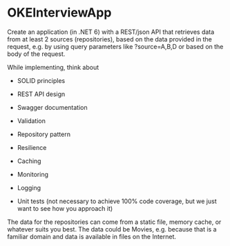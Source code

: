 # OKEInterviewApp

Create an application (in .NET 6) with a REST/json API that retrieves data from at least 2 sources (repositories), based on the data provided in the request, e.g. by using query parameters like ?source=A,B,D or based on the body of the request.

While implementing, think about

* SOLID principles

* REST API design

* Swagger documentation

* Validation

* Repository pattern

* Resilience

* Caching

* Monitoring

* Logging

* Unit tests (not necessary to achieve 100% code coverage, but we just want to see how you approach it)

 

The data for the repositories can come from a static file, memory cache, or whatever suits you best. The data could be Movies, e.g. because that is a familiar domain and data is available in files on the Internet.
